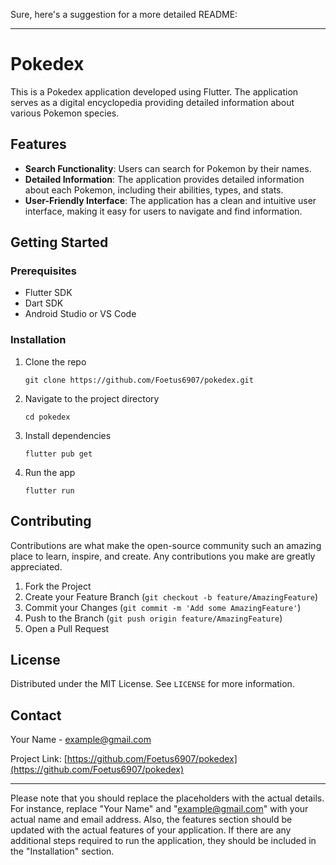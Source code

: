 Sure, here's a suggestion for a more detailed README:

---

# Pokedex

This is a Pokedex application developed using Flutter. The application serves as a digital encyclopedia providing detailed information about various Pokemon species.

## Features

- **Search Functionality**: Users can search for Pokemon by their names.
- **Detailed Information**: The application provides detailed information about each Pokemon, including their abilities, types, and stats.
- **User-Friendly Interface**: The application has a clean and intuitive user interface, making it easy for users to navigate and find information.

## Getting Started

### Prerequisites

- Flutter SDK
- Dart SDK
- Android Studio or VS Code

### Installation

1. Clone the repo
   ```
   git clone https://github.com/Foetus6907/pokedex.git
   ```
2. Navigate to the project directory
   ```
   cd pokedex
   ```
3. Install dependencies
   ```
   flutter pub get
   ```
4. Run the app
   ```
   flutter run
   ```

## Contributing

Contributions are what make the open-source community such an amazing place to learn, inspire, and create. Any contributions you make are greatly appreciated.

1. Fork the Project
2. Create your Feature Branch (`git checkout -b feature/AmazingFeature`)
3. Commit your Changes (`git commit -m 'Add some AmazingFeature'`)
4. Push to the Branch (`git push origin feature/AmazingFeature`)
5. Open a Pull Request

## License

Distributed under the MIT License. See `LICENSE` for more information.

## Contact

Your Name - example@gmail.com

Project Link: [https://github.com/Foetus6907/pokedex](https://github.com/Foetus6907/pokedex)

---

Please note that you should replace the placeholders with the actual details. For instance, replace "Your Name" and "example@gmail.com" with your actual name and email address. Also, the features section should be updated with the actual features of your application. If there are any additional steps required to run the application, they should be included in the "Installation" section.